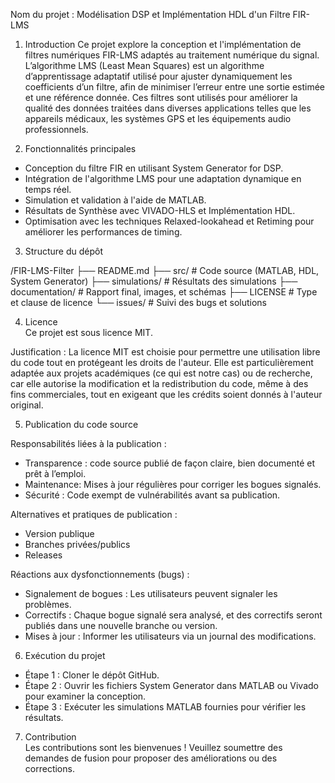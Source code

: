 Nom du projet : Modélisation DSP et Implémentation HDL d'un Filtre FIR-LMS

1. Introduction 
Ce projet explore la conception et l'implémentation de filtres numériques FIR-LMS adaptés au traitement numérique du signal.
L’algorithme LMS (Least Mean Squares) est un algorithme d’apprentissage adaptatif utilisé pour ajuster dynamiquement les coefficients d’un filtre, afin de minimiser l’erreur entre une sortie estimée et une référence donnée.
Ces filtres sont utilisés pour améliorer la qualité des données traitées dans diverses applications telles que les appareils médicaux, les systèmes GPS et les équipements audio professionnels.  



2. Fonctionnalités principales  
- Conception du filtre FIR en utilisant System Generator for DSP.  
- Intégration de l'algorithme LMS pour une adaptation dynamique en temps réel.  
- Simulation et validation à l'aide de MATLAB.
- Résultats de Synthèse avec VIVADO-HLS et Implémentation HDL. 
- Optimisation avec les techniques Relaxed-lookahead et Retiming pour améliorer les performances de timing.  



3. Structure du dépôt  

/FIR-LMS-Filter
├── README.md
├── src/                # Code source (MATLAB, HDL, System Generator)
├── simulations/        # Résultats des simulations
├── documentation/      # Rapport final, images, et schémas
├── LICENSE             # Type et clause de licence
└── issues/             # Suivi des bugs et solutions


4. Licence  
Ce projet est sous licence MIT.  

Justification : La licence MIT est choisie pour permettre une utilisation libre du code tout en protégeant les droits de l'auteur. Elle est particulièrement adaptée aux projets académiques (ce qui est notre cas) ou de recherche, car elle autorise la modification et la redistribution du code, même à des fins commerciales, tout en exigeant que les crédits soient donnés à l'auteur original.  

 5. Publication du code source

Responsabilités liées à la publication :  
- Transparence : code source publié de façon claire, bien documenté et prêt à l’emploi.
- Maintenance: Mises à jour régulières pour corriger les bogues signalés.  
- Sécurité  : Code  exempt de vulnérabilités avant sa publication.  

Alternatives et pratiques de publication : 
- Version publique 
- Branches privées/publics  
- Releases

Réactions aux dysfonctionnements (bugs) :  
- Signalement de bogues : Les utilisateurs peuvent signaler les problèmes.  
- Correctifs : Chaque bogue signalé sera analysé, et des correctifs seront publiés dans une nouvelle branche ou version.  
- Mises à jour : Informer les utilisateurs via un journal des modifications.  

6. Exécution du projet  
- Étape 1 : Cloner le dépôt GitHub.  
- Étape 2 : Ouvrir les fichiers System Generator dans MATLAB ou Vivado pour examiner la conception.  
- Étape 3 : Exécuter les simulations MATLAB fournies pour vérifier les résultats.  

 7. Contribution  
Les contributions sont les bienvenues ! Veuillez soumettre des demandes de fusion  pour proposer des améliorations ou des corrections.  
